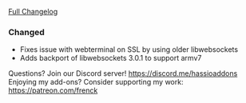 [Full Changelog][changelog]

### Changed

- Fixes issue with webterminal on SSL by using older libwebsockets
- Adds backport of libwebsockets 3.0.1 to support armv7

[changelog]: https://github.com/hassio-addons/addon-ssh/compare/v4.0.1...v4.0.2

Questions? Join our Discord server! https://discord.me/hassioaddons
Enjoying my add-ons? Consider supporting my work: https://patreon.com/frenck